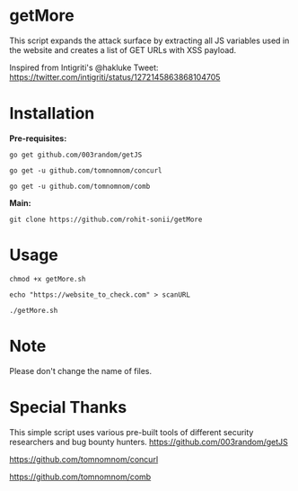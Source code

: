 # getMore
This script expands the attack surface by extracting all JS variables used in the website and creates a list of GET URLs with XSS payload. 

Inspired from Intigriti's @hakluke Tweet: https://twitter.com/intigriti/status/1272145863868104705 

# Installation
**Pre-requisites:**
```
go get github.com/003random/getJS

go get -u github.com/tomnomnom/concurl

go get -u github.com/tomnomnom/comb
```
**Main:**
```
git clone https://github.com/rohit-sonii/getMore
```
# Usage
```
chmod +x getMore.sh

echo "https://website_to_check.com" > scanURL

./getMore.sh
```
# Note
Please don't change the name of files. 

# Special Thanks
This simple script uses various pre-built tools of different security researchers and bug bounty hunters.
https://github.com/003random/getJS

https://github.com/tomnomnom/concurl

https://github.com/tomnomnom/comb
